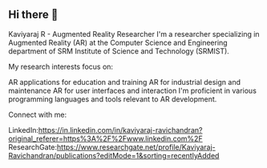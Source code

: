 ## Hi there 👋
Kaviyaraj R - Augmented Reality Researcher
I'm a researcher specializing in Augmented Reality (AR) at the Computer Science and Engineering department of SRM Institute of Science and Technology (SRMIST).

My research interests focus on:

AR applications for education and training
AR for industrial design and maintenance
AR for user interfaces and interaction
I'm proficient in various programming languages and tools relevant to AR development.

Connect with me:

LinkedIn:https://in.linkedin.com/in/kaviyaraj-ravichandran?original_referer=https%3A%2F%2Fwww.linkedin.com%2F
ResearchGate:https://www.researchgate.net/profile/Kaviyaraj-Ravichandran/publications?editMode=1&sorting=recentlyAdded
<!--
**Kaviyaraj-Ravichandran/Kaviyaraj-Ravichandran** is a ✨ _special_ ✨ repository because its `README.md` (this file) appears on your GitHub profile.

Here are some ideas to get you started:

- 🔭 I’m currently working on ...
- 🌱 I’m currently learning ...
- 👯 I’m looking to collaborate on ...
- 🤔 I’m looking for help with ...
- 💬 Ask me about ...
- 📫 How to reach me: ...
- 😄 Pronouns: ...
- ⚡ Fun fact: ...
-->
